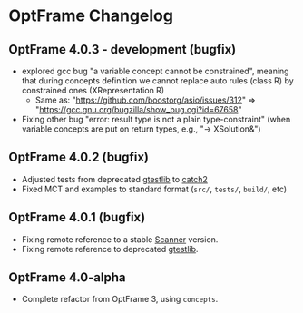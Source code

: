 
# OptFrame Changelog

## OptFrame 4.0.3 - development (bugfix)

- explored gcc bug "a variable concept cannot be constrained", meaning that during concepts 
definition we cannot replace auto rules (class R) by constrained ones (XRepresentation R)
   * Same as: "https://github.com/boostorg/asio/issues/312" => "https://gcc.gnu.org/bugzilla/show_bug.cgi?id=67658"
- Fixing other bug "error: result type is not a plain type-constraint" (when variable concepts are put on return types, e.g., "-> XSolution&")

## OptFrame 4.0.2 (bugfix)

- Adjusted tests from deprecated [gtestlib](https://github.com/google/googletest) to [catch2](https://github.com/catchorg/Catch2)
- Fixed MCT and examples to standard format (`src/`, `tests/`, `build/`, etc)


## OptFrame 4.0.1 (bugfix)

- Fixing remote reference to a stable [Scanner](https://github.com/optframe/scannerpp) version.
- Fixing remote reference to deprecated [gtestlib](https://github.com/google/googletest).

## OptFrame 4.0-alpha

- Complete refactor from OptFrame 3, using `concepts`.
